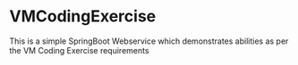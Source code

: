 # VMCodingExercise

This is a simple SpringBoot Webservice which demonstrates abilities as per the VM Coding Exercise requirements
